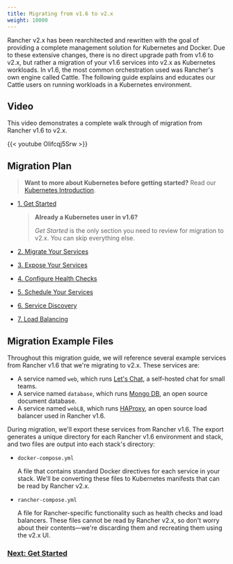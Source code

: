 ```yaml
---
title: Migrating from v1.6 to v2.x
weight: 10000
---
```


Rancher v2.x has been rearchitected and rewritten with the goal of providing a complete management solution for Kubernetes and Docker.  Due to these extensive changes, there is no direct upgrade path from v1.6 to v2.x, but rather a migration of your v1.6 services into v2.x as Kubernetes workloads.  In v1.6, the most common orchestration used was Rancher's own engine called Cattle. The following guide explains and educates our Cattle users on running workloads in a Kubernetes environment.

## Video

This video demonstrates a complete walk through of migration from Rancher v1.6 to v2.x.

{{< youtube OIifcqj5Srw >}}

## Migration Plan

>**Want to more about Kubernetes before getting started?** Read our [Kubernetes Introduction]({{<baseurl>}}/rancher/v2.0.x-v2.4.x/en/v1.6-migration/kub-intro).


- [1. Get Started]({{<baseurl>}}/rancher/v2.0.x-v2.4.x/en/v1.6-migration/get-started)

    >**Already a Kubernetes user in v1.6?**
    >
    > _Get Started_ is the only section you need to review for migration to v2.x. You can skip everything else.
- [2. Migrate Your Services]({{<baseurl>}}/rancher/v2.0.x-v2.4.x/en/v1.6-migration/run-migration-tool/)
- [3. Expose Your Services]({{<baseurl>}}/rancher/v2.0.x-v2.4.x/en/v1.6-migration/expose-services/)
- [4. Configure Health Checks]({{<baseurl>}}/rancher/v2.0.x-v2.4.x/en/v1.6-migration/monitor-apps)
- [5. Schedule Your Services]({{<baseurl>}}/rancher/v2.0.x-v2.4.x/en/v1.6-migration/schedule-workloads/)
- [6. Service Discovery]({{<baseurl>}}/rancher/v2.0.x-v2.4.x/en/v1.6-migration/discover-services/)
- [7. Load Balancing]({{<baseurl>}}/rancher/v2.0.x-v2.4.x/en/v1.6-migration/load-balancing/)


## Migration Example Files

Throughout this migration guide, we will reference several example services from Rancher v1.6 that we're migrating to v2.x. These services are:

- A service named `web`, which runs [Let's Chat](http://sdelements.github.io/lets-chat/), a self-hosted chat for small teams.
- A service named `database`, which runs [Mongo DB](https://www.mongodb.com/), an open source document database.
- A service named `webLB`, which runs [HAProxy](http://www.haproxy.org/), an open source load balancer used in Rancher v1.6.

During migration, we'll export these services from Rancher v1.6.  The export generates a unique directory for each Rancher v1.6 environment and stack, and two files are output into each stack's directory:

- `docker-compose.yml`

    A file that contains standard Docker directives for each service in your stack. We'll be converting these files to Kubernetes manifests that can be read by Rancher v2.x.

- `rancher-compose.yml`

    A file for Rancher-specific functionality such as health checks and load balancers. These files cannot be read by Rancher v2.x, so don't worry about their contents—we're discarding them and recreating them using the v2.x UI.


### [Next: Get Started]({{<baseurl>}}/rancher/v2.0.x-v2.4.x/en/v1.6-migration/get-started)
